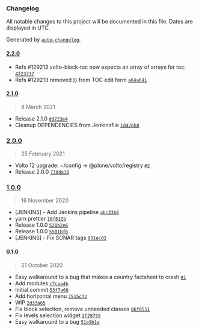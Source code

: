 ### Changelog

All notable changes to this project will be documented in this file. Dates are displayed in UTC.

Generated by [`auto-changelog`](https://github.com/CookPete/auto-changelog).

#### [2.2.0](https://github.com/eea/volto-block-toc/compare/2.1.0...2.2.0)

- Refs #129213 volto-block-toc now expects an array of arrays for toc: [`4f23737`](https://github.com/eea/volto-block-toc/commit/4f237374eb7f848b310eec2d3304c6c0fe44f8cd)
- Refs #129213 removed )} from TOC edit form [`a64a641`](https://github.com/eea/volto-block-toc/commit/a64a6415ce2d91933298da1c08dad9abebd0460b)

#### [2.1.0](https://github.com/eea/volto-block-toc/compare/2.0.0...2.1.0)

> 8 March 2021

- Release 2.1.0 [`dd723e4`](https://github.com/eea/volto-block-toc/commit/dd723e483a7c294adc13b1de4f595ab0973995bf)
- Cleanup DEPENDENCIES from Jenkinsfile [`1d476b8`](https://github.com/eea/volto-block-toc/commit/1d476b88f9230586edecc2537a85247aba32a7e0)

### [2.0.0](https://github.com/eea/volto-block-toc/compare/1.0.0...2.0.0)

> 25 February 2021

- Volto 12 upgrade: ~/config -&gt; @plone/volto/registry [`#2`](https://github.com/eea/volto-block-toc/pull/2)
- Release 2.0.0 [`730da16`](https://github.com/eea/volto-block-toc/commit/730da162434612c40af0bd42d0332d73a30b50e5)

### [1.0.0](https://github.com/eea/volto-block-toc/compare/0.1.0...1.0.0)

> 16 November 2020

- [JENKINS] - Add Jenkins pipeline [`abc23b6`](https://github.com/eea/volto-block-toc/commit/abc23b6de8221363b9ec0260c3c0270418b80036)
- yarn prettier [`18f812b`](https://github.com/eea/volto-block-toc/commit/18f812b776964062054bf6f77710c6a8ece1cc8f)
- Release 1.0.0 [`528b2e6`](https://github.com/eea/volto-block-toc/commit/528b2e69303482bdefd240b3d6d95e1690e43a5d)
- Release 1.0.0 [`5501bf6`](https://github.com/eea/volto-block-toc/commit/5501bf6e97cd6dae5af9735bea0ab28dee10dd30)
- [JENKINS] - Fix SONAR tags [`931ec02`](https://github.com/eea/volto-block-toc/commit/931ec025b904df2e154a3dcc12dbf88e35843cfb)

#### 0.1.0

> 21 October 2020

- Easy walkaround to a bug that makes a country factsheet to crash [`#1`](https://github.com/eea/volto-block-toc/pull/1)
- Add modules [`c7caa4b`](https://github.com/eea/volto-block-toc/commit/c7caa4bc13449fc843f74d9ee493d5886cd85f51)
- Initial commit [`53f7a60`](https://github.com/eea/volto-block-toc/commit/53f7a608d21ccf289f5b934e72aa28c5fc51703c)
- Add horizontal menu [`7515c72`](https://github.com/eea/volto-block-toc/commit/7515c72f52b7ccdaee107dbf76ff473240aaf6fe)
- WIP [`2d33a65`](https://github.com/eea/volto-block-toc/commit/2d33a659016213e1c761cea31c3b796975c3bd97)
- Fix block selection, remove unneeded classes [`86f8551`](https://github.com/eea/volto-block-toc/commit/86f85517117f02bc76b6349c5e66641f9e6037aa)
- Fix levels selection widget [`2f28755`](https://github.com/eea/volto-block-toc/commit/2f28755bfdb172c5e48d62840b4559c269e04d33)
- Easy walkaround to a bug [`51a9b1a`](https://github.com/eea/volto-block-toc/commit/51a9b1a69f8df138e9d063f143757dc9c3b562d2)
